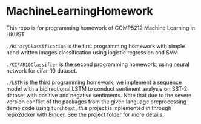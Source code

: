 # MachineLearningHomework
<!-- 
[![Binder](https://mybinder.org/badge_logo.svg)](https://mybinder.org/v2/gh/Farrrrland/MachineLearningHomework/HEAD) -->

This repo is for programming homework of COMP5212 Machine Learning in HKUST

`./BinaryClassification` is the first programming homework with simple hand written images classification using logistic regression and SVM.

`./CIFAR10Classifier` is the second programming homework, using neural network for cifar-10 dataset.

`./LSTM` is the third programming homework, we implement a sequence model with a bidirectional LSTM to conduct sentiment analysis on SST-2 dataset with positive and negative sentiments. Note that due to the severe version conflict of the packages from the given language preprocessing demo code using `torchtext`, this project is inplemented in through repo2dcker with [Binder](https://mybinder.org/). See the project folder for more details.
